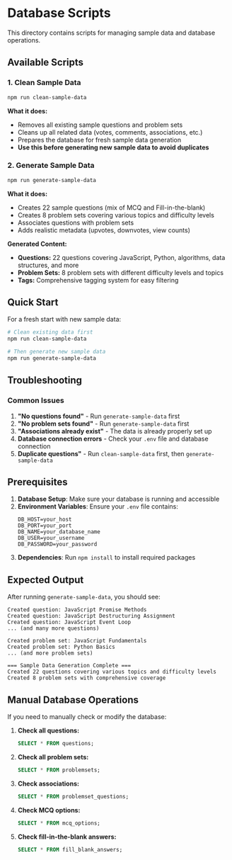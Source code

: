 # Database Scripts

This directory contains scripts for managing sample data and database operations.

## Available Scripts

### 1. Clean Sample Data
```bash
npm run clean-sample-data
```
**What it does:**
- Removes all existing sample questions and problem sets
- Cleans up all related data (votes, comments, associations, etc.)
- Prepares the database for fresh sample data generation
- **Use this before generating new sample data to avoid duplicates**

### 2. Generate Sample Data
```bash
npm run generate-sample-data
```
**What it does:**
- Creates 22 sample questions (mix of MCQ and Fill-in-the-blank)
- Creates 8 problem sets covering various topics and difficulty levels
- Associates questions with problem sets
- Adds realistic metadata (upvotes, downvotes, view counts)

**Generated Content:**
- **Questions:** 22 questions covering JavaScript, Python, algorithms, data structures, and more
- **Problem Sets:** 8 problem sets with different difficulty levels and topics
- **Tags:** Comprehensive tagging system for easy filtering

## Quick Start

For a fresh start with new sample data:

```bash
# Clean existing data first
npm run clean-sample-data

# Then generate new sample data
npm run generate-sample-data
```

## Troubleshooting

### Common Issues

1. **"No questions found"** - Run `generate-sample-data` first
2. **"No problem sets found"** - Run `generate-sample-data` first  
3. **"Associations already exist"** - The data is already properly set up
4. **Database connection errors** - Check your `.env` file and database connection
5. **Duplicate questions"** - Run `clean-sample-data` first, then `generate-sample-data`

## Prerequisites

1. **Database Setup**: Make sure your database is running and accessible
2. **Environment Variables**: Ensure your `.env` file contains:
   ```
   DB_HOST=your_host
   DB_PORT=your_port
   DB_NAME=your_database_name
   DB_USER=your_username
   DB_PASSWORD=your_password
   ```
3. **Dependencies**: Run `npm install` to install required packages

## Expected Output

After running `generate-sample-data`, you should see:
```
Created question: JavaScript Promise Methods
Created question: JavaScript Destructuring Assignment
Created question: JavaScript Event Loop
... (and many more questions)

Created problem set: JavaScript Fundamentals
Created problem set: Python Basics
... (and more problem sets)

=== Sample Data Generation Complete ===
Created 22 questions covering various topics and difficulty levels
Created 8 problem sets with comprehensive coverage
```

## Manual Database Operations

If you need to manually check or modify the database:

1. **Check all questions:**
   ```sql
   SELECT * FROM questions;
   ```

2. **Check all problem sets:**
   ```sql
   SELECT * FROM problemsets;
   ```

3. **Check associations:**
   ```sql
   SELECT * FROM problemset_questions;
   ```

4. **Check MCQ options:**
   ```sql
   SELECT * FROM mcq_options;
   ```

5. **Check fill-in-the-blank answers:**
   ```sql
   SELECT * FROM fill_blank_answers;
   ``` 